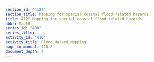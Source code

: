 ```yaml
---
section_id: "412f"
section_title: Mapping for special coastal flood-related hazards
title: 412f Mapping for special coastal flood-related hazards
abbr: MapSH
series_id: "400"
series_title: 
activity_id: "410"
activity_title: Flood Hazard Mapping
page_in_manual: 410-8
document_depth: 4
---
```

